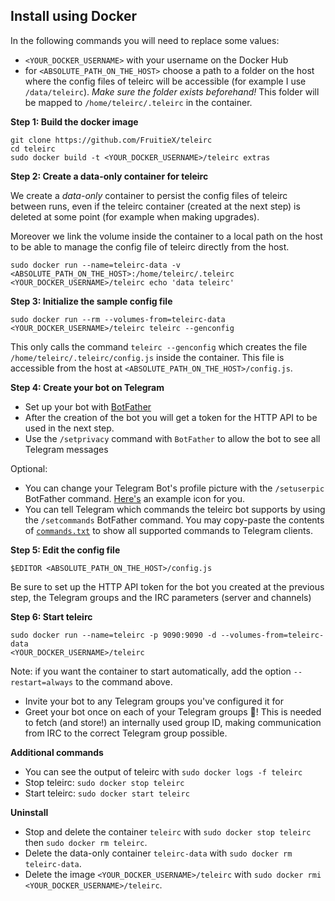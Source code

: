 Install using Docker
--------------------

In the following commands you will need to replace some values:

- `<YOUR_DOCKER_USERNAME>` with your username on the Docker Hub
- for `<ABSOLUTE_PATH_ON_THE_HOST>` choose a path to a folder on the host where
  the config files of teleirc will be accessible (for example I use
  `/data/teleirc`). _Make sure the folder exists beforehand!_ This folder will
  be mapped to `/home/teleirc/.teleirc` in the container.

**Step 1: Build the docker image**

    git clone https://github.com/FruitieX/teleirc
    cd teleirc
    sudo docker build -t <YOUR_DOCKER_USERNAME>/teleirc extras

**Step 2: Create a data-only container for teleirc**

We create a _data-only_ container to persist the config files of teleirc
between runs, even if the teleirc container (created at the next step) is
deleted at some point (for example when making upgrades).

Moreover we link the volume inside the container to a local path on the host to
be able to manage the config file of teleirc directly from the host.

    sudo docker run --name=teleirc-data -v
    <ABSOLUTE_PATH_ON_THE_HOST>:/home/teleirc/.teleirc
    <YOUR_DOCKER_USERNAME>/teleirc echo 'data teleirc'

**Step 3: Initialize the sample config file**

    sudo docker run --rm --volumes-from=teleirc-data
    <YOUR_DOCKER_USERNAME>/teleirc teleirc --genconfig

This only calls the command `teleirc --genconfig` which creates the file
`/home/teleirc/.teleirc/config.js` inside the container. This file is
accessible from the host at  `<ABSOLUTE_PATH_ON_THE_HOST>/config.js`.

**Step 4: Create your bot on Telegram**

- Set up your bot with [BotFather](https://telegram.me/botfather)
- After the creation of the bot you will get a token for the HTTP API to be
  used in the next step.
- Use the `/setprivacy` command with `BotFather` to allow the bot to see all
  Telegram messages

Optional:

- You can change your Telegram Bot's profile picture with the `/setuserpic`
  BotFather command. [Here's](/extras/icon.png) an example icon for you.
- You can tell Telegram which commands the teleirc bot supports by using the
  `/setcommands` BotFather command. You may copy-paste the contents of
  [`commands.txt`](/extras/commands.txt) to show all supported commands to
  Telegram clients.

**Step 5: Edit the config file**

    $EDITOR <ABSOLUTE_PATH_ON_THE_HOST>/config.js

Be sure to set up the HTTP API token for the bot you created at the previous
step, the Telegram groups and the IRC parameters (server and channels)

**Step 6: Start teleirc**

    sudo docker run --name=teleirc -p 9090:9090 -d --volumes-from=teleirc-data
    <YOUR_DOCKER_USERNAME>/teleirc

Note: if you want the container to start automatically, add the option
`--restart=always` to the command above.

  - Invite your bot to any Telegram groups you've configured it for
  - Greet your bot once on each of your Telegram groups :tada:! This is needed
    to fetch (and store!) an internally used group ID, making communication
    from IRC to the correct Telegram group possible.

**Additional commands**

- You can see the output of teleirc with `sudo docker logs -f teleirc`
- Stop teleirc: `sudo docker stop teleirc`
- Start teleirc: `sudo docker start teleirc`

**Uninstall**

- Stop and delete the container `teleirc` with `sudo docker stop teleirc` then
  `sudo docker rm teleirc`.
- Delete the data-only container `teleirc-data` with `sudo docker rm
  teleirc-data`.
- Delete the image `<YOUR_DOCKER_USERNAME>/teleirc` with `sudo docker rmi
  <YOUR_DOCKER_USERNAME>/teleirc`.

